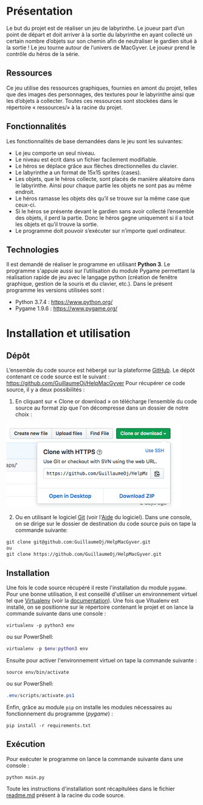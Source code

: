 # Présentation
Le but du projet est de réaliser un jeu de labyrinthe. Le joueur part d’un point de départ et doit arriver à la sortie du labyrinthe en ayant collecté un certain nombre d’objets sur son chemin afin de neutraliser le gardien situé à la sortie !
Le jeu tourne autour de l’univers de MacGyver. Le joueur prend le contrôle du héros de la série.

## Ressources
Ce jeu utilise des ressources graphiques, fournies en amont du projet, telles que des images des personnages, des textures pour le labyrinthe ainsi que les d’objets à collecter. Toutes ces ressources sont stockées dans le répertoire « ressources/» à la racine du projet.

## Fonctionnalités
Les fonctionnalités de base demandées dans le jeu sont les suivantes:
- Le jeu comporte un seul niveau.
- Le niveau est écrit dans un fichier facilement modifiable.
- Le héros se déplace grâce aux flèches directionnelles du clavier.
- Le labyrinthe a un format de 15x15 sprites (cases).
- Les objets, que le héros collecte, sont placés de manière aléatoire dans le labyrinthe. Ainsi pour chaque partie les objets ne sont pas au même endroit.
- Le héros ramasse les objets dès qu’il se trouve sur la même case que ceux-ci.
- Si le héros se présente devant le gardien sans avoir collecté l’ensemble des objets, il perd la partie. Donc le héros gagne uniquement si il a tout les objets et qu’il trouve la sortie.
- Le programme doit pouvoir s’exécuter sur n’importe quel ordinateur.

## Technologies
Il est demandé de réaliser le programme en utilisant **Python 3**.
Le programme s'appuie aussi sur l’utilisation du module Pygame permettant la réalisation rapide de jeu avec le langage python (création de fenêtre graphique, gestion de la souris et du clavier, etc.).
Dans le présent programme les versions utilisées sont :
- Python 3.7.4 : https://www.python.org/
- Pygame 1.9.6 : https://www.pygame.org/

# Installation et utilisation

## Dépôt
L’ensemble du code source est hébergé sur la plateforme [GitHub](http://github.com). Le dépôt contenant ce code source est le suivant : https://github.com/GuillaumeOj/HelpMacGyver
Pour récupérer ce code source, il y a deux possibilités :
1. En cliquant sur « Clone or download » on télécharge l’ensemble du code source au format zip que l'on décompresse dans un dossier de notre choix :

![Clone or Download source code](img/CloneDownloadSourceCode.png)

2. Ou en utilisant le logiciel [Git](https://git-scm.com/) (voir l'[Aide](https://git-scm.com/doc) du logiciel). Dans une console, on se dirige sur le dossier de destination du code source puis on tape la commande suivante:
```
git clone git@github.com:GuillaumeOj/HelpMacGyver.git
ou
git clone https://github.com/GuillaumeOj/HelpMacGyver.git
```

## Installation
Une fois le code source récupéré il reste l'installation du module `pygame`.
Pour une bonne utilisation, il est conseillé d'utiliser un environnement virtuel tel que [Virtualenv](https://github.com/pypa/virtualenv) (voir la [documentation](https://virtualenv.pypa.io/en/latest/#)).
Une fois que Vitualenv est installé, on se positionne sur le répertoire contenant le projet et on lance la commande suivante dans une console :
```
virtualenv -p python3 env
```
ou sur PowerShell:
```powershell
virtualenv -p $env:python3 env
```
Ensuite pour activer l'environnement virtuel on tape la commande suivante :
```
source env/bin/activate
```
ou sur PowerShell:
```powershell
.env/scripts/activate.ps1
```
Enfin, grâce au module `pip` on installe les modules nécessaires au fonctionnement du programme (*pygame*) :
```
pip install -r requirements.txt
```

## Exécution
Pour exécuter le programme on lance la commande suivante dans une console :
```
python main.py
```
Toute les instructions d'installation sont récapitulées dans le fichier [readme.md](../readme.md) présent à la racine du code source.